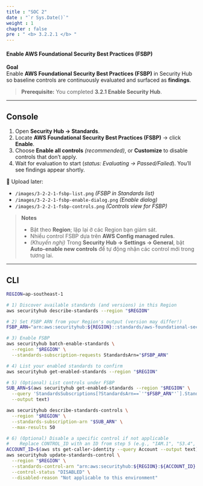 ```yaml
---
title : "SOC 2"
date : "`r Sys.Date()`"
weight : 1
chapter : false
pre : " <b> 3.2.2.1 </b> "
---
```


#### Enable AWS Foundational Security Best Practices (FSBP)

**Goal**  
Enable **AWS Foundational Security Best Practices (FSBP)** in Security Hub so baseline controls are continuously evaluated and surfaced as **findings**.

> **Prerequisite:** You completed **3.2.1 Enable Security Hub**.

---

## Console

1. Open **Security Hub → Standards**.  
2. Locate **AWS Foundational Security Best Practices (FSBP)** → click **Enable**.  
3. Choose **Enable all controls** *(recommended)*, or **Customize** to disable controls that don’t apply.  
4. Wait for evaluation to start (*status: Evaluating → Passed/Failed*). You’ll see findings appear shortly.

📸 Upload later:
- `/images/3-2-2-1-fsbp-list.png` *(FSBP in Standards list)*
- `/images/3-2-2-1-fsbp-enable-dialog.png` *(Enable dialog)*
- `/images/3-2-2-1-fsbp-controls.png` *(Controls view for FSBP)*

> **Notes**
> - Bật theo **Region**; lặp lại ở các Region bạn giám sát.  
> - Nhiều control FSBP dựa trên **AWS Config managed rules**.  
> - *(Khuyến nghị)* Trong **Security Hub → Settings → General**, bật **Auto-enable new controls** để tự động nhận các control mới trong tương lai.

---

## CLI

```bash
REGION=ap-southeast-1

# 1) Discover available standards (and versions) in this Region
aws securityhub describe-standards --region "$REGION"

# 2) Set FSBP ARN from your Region's output (version may differ!)
FSBP_ARN="arn:aws:securityhub:${REGION}::standards/aws-foundational-security-best-practices/v/1.0.0"

# 3) Enable FSBP
aws securityhub batch-enable-standards \
  --region "$REGION" \
  --standards-subscription-requests StandardsArn="$FSBP_ARN"

# 4) List your enabled standards to confirm
aws securityhub get-enabled-standards --region "$REGION"

# 5) (Optional) List controls under FSBP
SUB_ARN=$(aws securityhub get-enabled-standards --region "$REGION" \
  --query 'StandardsSubscriptions[?StandardsArn==`'"$FSBP_ARN"'`].StandardsSubscriptionArn' \
  --output text)

aws securityhub describe-standards-controls \
  --region "$REGION" \
  --standards-subscription-arn "$SUB_ARN" \
  --max-results 50

# 6) (Optional) Disable a specific control if not applicable
#    Replace CONTROL_ID with an ID from step 5 (e.g., "IAM.1", "S3.4", etc.)
ACCOUNT_ID=$(aws sts get-caller-identity --query Account --output text)
aws securityhub update-standards-control \
  --region "$REGION" \
  --standards-control-arn "arn:aws:securityhub:${REGION}:${ACCOUNT_ID}:control/aws-foundational-security-best-practices/v/1.0.0/CONTROL_ID" \
  --control-status "DISABLED" \
  --disabled-reason "Not applicable to this environment"
```



